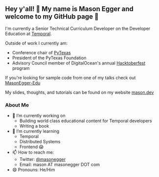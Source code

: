 ## Hey y'all! 🤠 My name is Mason Egger and welcome to my GitHub page 👋

I'm currently a Senior Technical Curriculum Developer on the Developer Education at [Temporal](https://temporal.io). 

Outside of work I currently am:
* Conference chair of [PyTexas](https://pytexas.org)
* President of the PyTexas Foundation
* Advisory Council member of DigitalOcean's annual [Hacktoberfest](https://hacktoberfest.digitalocean.com/) program

If you're looking for sample code from one of my talks check out 
[MasonEgger-Edu](https://github.com/MasonEgger-Edu)

My slides, thoughts, and tutorials can be found on my website [mason.dev](https://mason.dev)

### About Me

* 🔭 I’m currently working on
    * Building world class educational content for Temporal developers
    * Writing a book
* 🌱 I’m currently learning
    * Temporal
    * Distributed Systems
    * Frontend 😱
* 📫 How to reach me:
    * Twitter: [@masonegger](https://twitter.com/masonegger)
    * Email: mason AT masonegger DOT com
* 😄 Pronouns: He/Him
